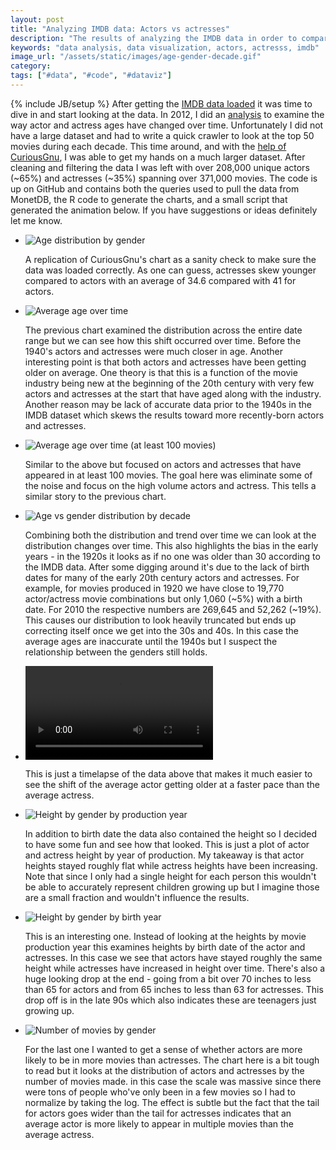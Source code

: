 ```yaml
---
layout: post
title: "Analyzing IMDB data: Actors vs actresses"
description: "The results of analyzing the IMDB data in order to compare actors and actresses. The metrics include looking at age and height and how they change over time."
keywords: "data analysis, data visualization, actors, actresss, imdb"
image_url: "/assets/static/images/age-gender-decade.gif"
category:
tags: ["#data", "#code", "#dataviz"]
---
```

{% include JB/setup %}
After getting the [IMDB data loaded](http://dangoldin.com/2016/05/21/analyzing-imdb-data-step-1-cleaning-and-qa/) it was time to dive in and start looking at the data. In 2012, I did an [analysis](http://dangoldin.com/2012/05/23/trend-of-actor-vs-actress-age-differences/) to examine the way actor and actress ages have changed over time. Unfortunately I did not have a large dataset and had to write a quick crawler to look at the top 50 movies during each decade. This time around, and with the [help of CuriousGnu](https://www.curiousgnu.com/imdb-age-distribution), I was able to get my hands on a much larger dataset. After cleaning and filtering the data I was left with over 208,000 unique actors (~65%) and actresses (~35%) spanning over 371,000 movies. The code is up on GitHub and contains both the queries used to pull the data from MonetDB, the R code to generate the charts, and a small script that generated the animation below. If you have suggestions or ideas definitely let me know.

<ul class="thumbnails">
  <li class="span8">
    <div class="thumbnail">
      <img src="{{ IMG_PATH }}age-gender.png" alt="Age distribution by gender" />
      <p>A replication of CuriousGnu's chart as a sanity check to make sure the data was loaded correctly. As one can guess, actresses skew younger compared to actors with an average of 34.6 compared with 41 for actors.</p>
    </div>
  </li>

  <li class="span8">
    <div class="thumbnail">
      <img src="{{ IMG_PATH }}year-age.png" alt="Average age over time" />
      <p>The previous chart examined the distribution across the entire date range but we can see how this shift occurred over time. Before the 1940's actors and actresses were much closer in age. Another interesting point is that both actors and actresses have been getting older on average. One theory is that this is a function of the movie industry being new at the beginning of the 20th century with very few actors and actresses at the start that have aged along with the industry. Another reason may be lack of accurate data prior to the 1940s in the IMDB dataset which skews the results toward more recently-born actors and actresses.</p>
    </div>
  </li>

  <li class="span8">
    <div class="thumbnail">
      <img src="{{ IMG_PATH }}year-age-min-100.png" alt="Average age over time (at least 100 movies)" />
      <p>Similar to the above but focused on actors and actresses that have appeared in at least 100 movies. The goal here was eliminate some of the noise and focus on the high volume actors and actress. This tells a similar story to the previous chart.</p>
    </div>
  </li>

  <li class="span8">
    <div class="thumbnail">
      <img src="{{ IMG_PATH }}age-gender-all-decade.png" alt="Age vs gender distribution by decade" />
      <p>Combining both the distribution and trend over time we can look at the distribution changes over time. This also highlights the bias in the early years - in the 1920s it looks as if no one was older than 30 according to the IMDB data. After some digging around it's due to the lack of birth dates for many of the early 20th century actors and actresses. For example, for movies produced in 1920 we have close to 19,770 actor/actress movie combinations but only 1,060 (~5%) with a birth date. For 2010 the respective numbers are 269,645 and 52,262 (~19%). This causes our distribution to look heavily truncated but ends up correcting itself once we get into the 30s and 40s. In this case the average ages are inaccurate until the 1940s but I suspect the relationship between the genders still holds.</p>
    </div>
  </li>

  <li class="span8">
    <div class="thumbnail">
      <video controls="controls" alt="Age vs gender distribution by decade" >
        <source src="{{ IMG_PATH }}age-gender-decade.mp4" type="video/mp4">
      </video>
      <p>This is just a timelapse of the data above that makes it much easier to see the shift of the average actor getting older at a faster pace than the average actress.</p>
    </div>
  </li>

  <li class="span8">
    <div class="thumbnail">
      <img src="{{ IMG_PATH }}gender-production-year-height.png " alt="Height by gender by production year" />
      <p>In addition to birth date the data also contained the height so I decided to have some fun and see how that looked. This is just a plot of actor and actress height by year of production. My takeaway is that actor heights stayed roughly flat while actress heights have been increasing. Note that since I only had a single height for each person this wouldn't be able to accurately represent children growing up but I imagine those are a small fraction and wouldn't influence the results.</p>
    </div>
  </li>

  <li class="span8">
    <div class="thumbnail">
      <img src="{{ IMG_PATH }}gender-birth-year-height.png " alt="Height by gender by birth year" />
      <p>This is an interesting one. Instead of looking at the heights by movie production year this examines heights by birth date of the actor and actresses. In this case we see that actors have stayed roughly the same height while actresses have increased in height over time. There's also a huge looking drop at the end - going from a bit over 70 inches to less than 65 for actors and from 65 inches to less than 63 for actresses. This drop off is in the late 90s which also indicates these are teenagers just growing up.</p>
    </div>
  </li>

  <li class="span8">
    <div class="thumbnail">
      <img src="{{ IMG_PATH }}gender-num-movies.png " alt="Number of movies by gender" />
      <p>For the last one I wanted to get a sense of whether actors are more likely to be in more movies than actresses. The chart here is a bit tough to read but it looks at the distribution of actors and actresses by the number of movies made. in this case the scale was massive since there were tons of people who've only been in a few movies so I had to normalize by taking the log. The effect is subtle but the fact that the tail for actors goes wider than the tail for actresses indicates that an average actor is more likely to appear in multiple movies than the average actress.
    </div>
  </li>
</ul>

